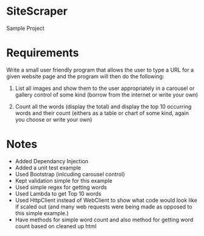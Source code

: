 # SiteScraper
Sample Project

# Requirements
Write a small user friendly program that allows the user to type a URL for a given website page and the program will then do the following:

1. List all images and show them to the user appropriately in a carousel or gallery control of some kind (borrow from the internet or write your own)

2. Count all the words (display the total) and display the top 10 occurring words and their count (eithers as a table or chart of some kind, again you choose or write your own)

# Notes
* Added Dependancy Injection
* Added a unit test example
* Used Bootstrap (inlcuding carousel control)
* Kept validation simple for this example
* Used simple regex for getting words
* Used Lambda to get Top 10 words
* Used HttpClient instead of WebClient to show what code would look like if scaled out (and many web requests were being made as opposed to this simple example.)
* Have methods for simple word count and also method for getting word count based on cleaned up html

